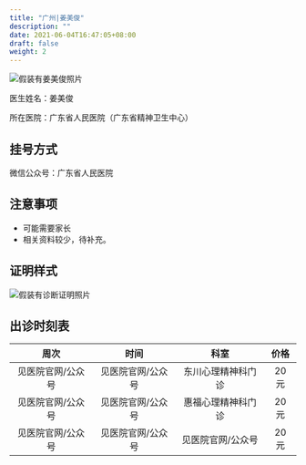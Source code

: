 ```yaml
---
title: "广州|姜美俊"
description: ""
date: 2021-06-04T16:47:05+08:00
draft: false
weight: 2
---
```


![假装有姜美俊照片](images/doctor/jiang-meijun.jpg)

医生姓名：姜美俊

所在医院：广东省人民医院（广东省精神卫生中心）

## 挂号方式
微信公众号：广东省人民医院

## 注意事项

- 可能需要家长
- 相关资料较少，待补充。

## 证明样式

![假装有诊断证明照片](images/doctor/jiang-meijun-zm.jpg)

## 出诊时刻表

| 周次 | 时间 | 科室 | 价格 |
| :---: | :---: | :---: | :---: |
| 见医院官网/公众号 | 见医院官网/公众号 | 东川心理精神科门诊 | 20 元 |
| 见医院官网/公众号 | 见医院官网/公众号 | 惠福心理精神科门诊 | 20 元 |
| 见医院官网/公众号 | 见医院官网/公众号 | 见医院官网/公众号 | 20 元 |

